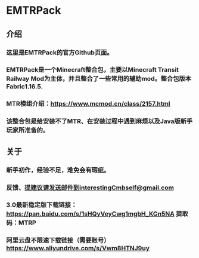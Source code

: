 # EMTRPack
## 介绍
### 这里是EMTRPack的官方Github页面。
### EMTRPack是一个Minecraft整合包，主要以Minecraft Transit Railway Mod为主体，并且整合了一些常用的辅助mod。整合包版本Fabric1.16.5.
### MTR模组介绍：https://www.mcmod.cn/class/2157.html
### 该整合包是给安装不了MTR、在安装过程中遇到麻烦以及Java版新手玩家所准备的。
## 关于
### 新手初作，经验不足，难免会有瑕疵。
### 反馈、提建议请发送邮件到interestingCmbself@gmail.com
### 3.0最新稳定版下载链接：https://pan.baidu.com/s/1sHQyVeyCwg1mgbH_KGn5NA 提取码：MTRP
### 阿里云盘不限速下载链接（需要账号）https://www.aliyundrive.com/s/Vwm8HTNJ9uy
